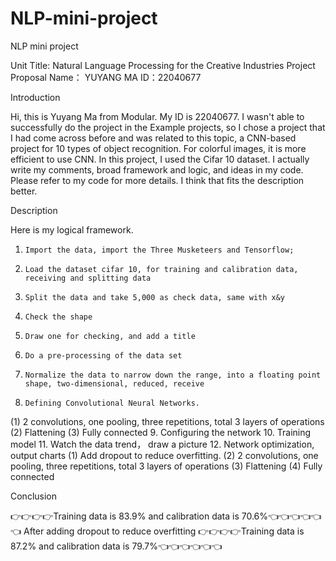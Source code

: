 # NLP-mini-project
NLP mini project


Unit Title: Natural Language Processing for the Creative Industries
Project Proposal
Name： YUYANG MA
ID：22040677



Introduction

Hi, this is Yuyang Ma from Modular. 
My ID is 22040677. 
I wasn't able to successfully do the project in the Example projects, so I chose a project that I had come across before and was related to this topic, a CNN-based project for 10 types of object recognition. For colorful images, it is more efficient to use CNN. In this project, I used the Cifar 10 dataset.
I actually write my comments, broad framework and logic, and ideas in my code. Please refer to my code for more details. I think that fits the description better.



Description

Here is my logical framework.
 1.	    Import the data, import the Three Musketeers and Tensorflow;
 2.	    Load the dataset cifar 10, for training and calibration data, receiving and splitting data
 3.	    Split the data and take 5,000 as check data, same with x&y
 4.	    Check the shape
 5.	    Draw one for checking, and add a title
 6.	    Do a pre-processing of the data set
 7.	    Normalize the data to narrow down the range, into a floating point shape, two-dimensional, reduced, receive
 8.	    Defining Convolutional Neural Networks.
   (1) 2 convolutions, one pooling, three repetitions, total 3 layers of operations
   (2) Flattening
   (3) Fully connected
 9.	    Configuring the network
 10.	   Training model
 11.	   Watch the data trend， draw a picture
 12.	   Network optimization, output charts
   (1)	Add dropout to reduce overfitting.
   (2)	2 convolutions, one pooling, three repetitions, total 3 layers of operations
   (3)	Flattening
   (4)	Fully connected
   
   
   
Conclusion

👉👉👉👉Training data is 83.9% and calibration data is 70.6%👈👈👈👈👈👈
After adding dropout to reduce overfitting
👉👉👉👉Training data is 87.2% and calibration data is 79.7%👈👈👈👈👈👈

